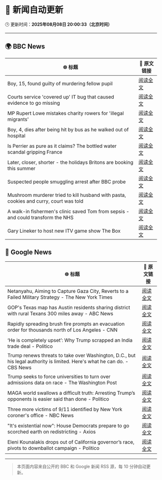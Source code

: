 # 🧠 新闻自动更新

🕒 更新时间：**2025年08月08日 20:00:33（北京时间）**

---

## 🌍 BBC News

| 🌐 标题 | 🔗 原文链接 |
|--------|-------------|
| Boy, 15, found guilty of murdering fellow pupil | [阅读全文](https://www.bbc.com/news/articles/cn5e4yw9pr2o?at_medium=RSS&at_campaign=rss) |
| Courts service 'covered up' IT bug that caused evidence to go missing | [阅读全文](https://www.bbc.com/news/articles/cwye2q00k51o?at_medium=RSS&at_campaign=rss) |
| MP Rupert Lowe mistakes charity rowers for 'illegal migrants' | [阅读全文](https://www.bbc.com/news/articles/cdd32lnq445o?at_medium=RSS&at_campaign=rss) |
| Boy, 4, dies after being hit by bus as he walked out of hospital | [阅读全文](https://www.bbc.com/news/articles/c5ylxv7wd33o?at_medium=RSS&at_campaign=rss) |
| Is Perrier as pure as it claims? The bottled water scandal gripping France | [阅读全文](https://www.bbc.com/news/articles/cyvn3qe0jpgo?at_medium=RSS&at_campaign=rss) |
| Later, closer, shorter - the holidays Britons are booking this summer | [阅读全文](https://www.bbc.com/news/articles/c939gx4gqwpo?at_medium=RSS&at_campaign=rss) |
| Suspected people smuggling arrest after BBC probe | [阅读全文](https://www.bbc.com/news/articles/c3wnd58zyx8o?at_medium=RSS&at_campaign=rss) |
| Mushroom murderer tried to kill husband with pasta, cookies and curry, court was told | [阅读全文](https://www.bbc.com/news/articles/cwy3ngr2n3vo?at_medium=RSS&at_campaign=rss) |
| A walk-in fishermen's clinic saved Tom from sepsis - and could transform the NHS | [阅读全文](https://www.bbc.com/news/articles/cm21z711g59o?at_medium=RSS&at_campaign=rss) |
| Gary Lineker to host new ITV game show The Box | [阅读全文](https://www.bbc.com/news/articles/cwy53zynp1wo?at_medium=RSS&at_campaign=rss) |

## 📰 Google News

| 🌐 标题 | 🔗 原文链接 |
|--------|-------------|
| Netanyahu, Aiming to Capture Gaza City, Reverts to a Failed Military Strategy - The New York Times | [阅读全文](https://news.google.com/rss/articles/CBMingFBVV95cUxQNFZXMFpNMlNlSDhRLXN5YWtZekRuWThrS2VlbmtTUmZUamlsNVpqaTJWaGhVYm11WHQtUFdPVVA0MlhwUkc2Qk5qS1IxMDZNcHNvSjB0U05fWEZpMDlZY1BNazBUS18zcG5CUW5GNGVvdzYzWUFlVXRNOGJ4Q3RMa0w5MzlMX1lSLURyeVV0WFRXN0J3blpiZTlzM21QZw?oc=5) |
| GOP's Texas map has Austin residents sharing district with rural Texans 300 miles away - ABC News | [阅读全文](https://news.google.com/rss/articles/CBMiqAFBVV95cUxOckdseVRGX0czUWE2TDVmbFk2QjJERTlLRUJkZFFzX3pObUZJTnl5a3ByOTFiZFhUcGZJQUU3bHRRRHRyS01ZTG9fRkQyU3Z4VGpYMlpOZ0UyRmQ4aE94UkNQSi11S01QTDFKUjFDTHBDSC1WMjJhS01ibUVza3hqdldnQ1B2SmxzdExLYU1jazg5dk9fa05CczlBRUZEUXFYWU1iTHpQeUjSAa4BQVVfeXFMUE1PYk85UEJ1M09HcGFpaVJjaGMwTk5BWWZvNjJuZktyaThBbThBTDNRM1d3VGZqdUYxOFFsSVhYTnRjNmtDc0ZaUEFDZ1hIaVRsMlI1cFZocG9GRnRmUUdibTZLWUYxUUVnZXRkWW9pQzFYV05FWUVnb2RWYkhjX1hXUlNrcnZoM2ZZQUVkbkZYVnI1RDg3ZU5LbTUyMHo5Z0lmU0dYUkh5enVoQ1Zn?oc=5) |
| Rapidly spreading brush fire prompts an evacuation order for thousands north of Los Angeles - CNN | [阅读全文](https://news.google.com/rss/articles/CBMifEFVX3lxTE1qcmhnNHBYenBwVGlGVlJiTmtaNnpTaHpUTW45QUpUZHoxakN0MGtBdHFNQ2xTdGVUTVFuRk9reWZaemVxNWFoYVdfT0R4enFsZzU2WU1PSHZkNmV4RFZRcGZxemVrSkVKZnhTMnNoNnNkd3NWRkttbDNpem7SAYIBQVVfeXFMTUx0ZHhHUm1XMXZ4UmpPMTBhc2loX2lPb01qdUxOTlMtaVdsUlhWWHRwUy1NckpuUXFqV2RRZ1hnSWs4UnlyTG9Bdk1BN1pVNkZZcmJuM3ByR2JRY3FQLXF2LTNOSlR6SWVzMTNPZXRsdU4yRjRVUVRadnFXd3FpNm9BZw?oc=5) |
| ‘He is completely upset’: Why Trump scrapped an India trade deal - Politico | [阅读全文](https://news.google.com/rss/articles/CBMifEFVX3lxTE8xVi1FMGZPMHRvSzJrb1ZORTlERWItbXdZa1JVSkdWWm9IX0p4WUdPSmF5Y0trMnhMa0V0WVVQa1NhWnBUd3NuS3RraHhpX1hpSmJzZTVuNnhtT0s5emU3cGVxMHItcXh3bXNJWTBKQXRKWVZzYi1CWEpONzA?oc=5) |
| Trump renews threats to take over Washington, D.C., but his legal authority is limited. Here's what he can do. - CBS News | [阅读全文](https://news.google.com/rss/articles/CBMikAFBVV95cUxQcnZsSGhSUkhaS0Uyb3F4OGhVUXFTd0VJYkdWV2V3Uy1jVE9LaldBQUoxSXFzZDIxd29QT2FTeklkWHRfeTZGZGFpYzNnQWctQzRNRE9PSUkwWm5obDJXRjhTZGZfbVBYM0hWU2xKX0RDZE1pTkRGTFBQcHVuNjRKVjFCYl9vdmNTalBscHBHRkPSAZYBQVVfeXFMUEZvWS1iVWc5c2t6ejE3RVNEMXhLV0xCSWZHYzhaeFpXRmpydllYTHN5VWZQZi1RU09FYkR0QTJPYWFlVEIzb0VDanpwbXpmdmYySWhDeElDN1RJaGN2M1JIamhjSHhGSF80dTJxMGtQRG84S0NZdFRNcXA2TFFfQmxpTHFHNlpwcVFKazdUbV9tMmNSMkxB?oc=5) |
| Trump seeks to force universities to turn over admissions data on race - The Washington Post | [阅读全文](https://news.google.com/rss/articles/CBMikwFBVV95cUxNa1pNcW1jRFJOb2VqeGlfV1Qza2JXeXlhN190MjVxVk1TVEpYM1h1SGdUdHNaMkFwZ2J4MTdRVU0xRVcwX0dLa3dJSlR2VDdNanljcDU1SG8ybGN1cF8xTjROVzliU3NUTzhxZEU0ajVxOERULW5UNEF4ODl6WHB2OE5iaWNoZUFPeEoyZVY4bkRXbE0?oc=5) |
| MAGA world swallows a difficult truth: Arresting Trump’s opponents is easier said than done - Politico | [阅读全文](https://news.google.com/rss/articles/CBMiiwFBVV95cUxOMEhkREdKTm9RaW1DWXg2TWY5UTFfWnZ1REVHa0s4TlAyNjlNRUJwQlNLakNvRG52TEtlZjRVUTE2X0dVYl9TVWpLeTJWeE1BRlJxWU5DVnRVZzl2SGN6VTVMb2d1T2JTaEZaa3N3SmpucEFUdWpmTEJfYlhVUVhtV2xMdm4tSjRzc2RB?oc=5) |
| Three more victims of 9/11 identified by New York coroner's office - NBC News | [阅读全文](https://news.google.com/rss/articles/CBMiqgFBVV95cUxQdTV0ZE44Tnp0aDNKRnBweVk1N2VwNDk3bXRVbnJsNkZ4ZW1jdjdTOHc4WHo1aEVZRkNNZVpvSlFadkNoWWRtM3dKYVVVWmRtYlJKQVRmejBoYmdSaXZZWTJ4cWNQUFEwWjIxc0J0ZWVIMjJrRkZFbDFFbE5yWFZyZEJPMkFlTHlmUDVHNFBjM1lzQmwxSGNheG5VYXNObGZFUGpqV2pjYlRiUdIBVkFVX3lxTE5UYzNxYnBIa3hrMFp2Z283bVgxMHdHbExtb2tmS3BJLW9qWmN4eC1vakpEYmRxNXRyQ3FSeGhOd0FmWjk4V2lxSklQcWZhZlZfWWIxbXdB?oc=5) |
| "It's existential now": House Democrats prepare to go scorched earth on redistricting - Axios | [阅读全文](https://news.google.com/rss/articles/CBMiigFBVV95cUxNX1I4SEtXVXBTQzBJb3JxUWNMekk1RTdDaEJOa0xvbzZMeEZGeGpWMjBDRXVwa2QzcmZwOFVKcnBldFJOV283N3VtWmphaUVqYkMySVRsajF5Nms2aDF5VnY4SldrYWF6ZW1KVlg2bmlWdXdhZTI0M1FNUV9IZHJQMGktMWpwa2NlQkE?oc=5) |
| Eleni Kounalakis drops out of California governor’s race, pivots to downballot campaign - Politico | [阅读全文](https://news.google.com/rss/articles/CBMiqAFBVV95cUxNRURiMWlNbVpJb09kZm9hWi02MmtidU5ieGxKRmk1dy1YUXpDQXN0UkZ5WFEwZ0dsckE5R1Zjd1BzT2o3ZkNZc0FtVTJNUUxiUFlJck03RW1tZmQ3cXg0UWRLcTJzLXhMQlA0bk93NVlGelFjMUFJS1NzYlZIODVHZkYySlRuazY1RUh0OGRTeWZkaldsdGpIWUp6bnQ3LWVpVzB3QktEVG4?oc=5) |

---
> 本页面内容来自公开的 BBC 和 Google 新闻 RSS 源，每 10 分钟自动更新。